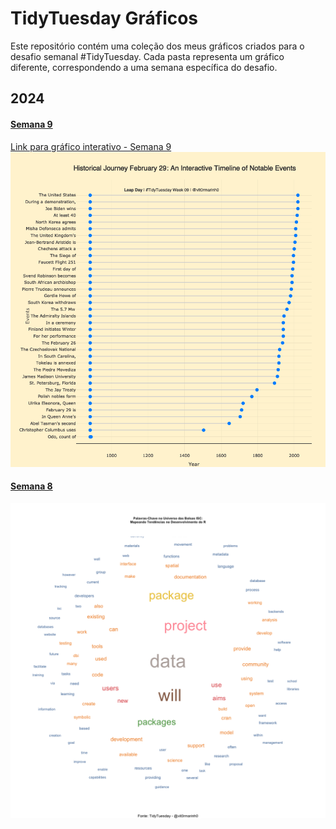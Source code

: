 # TidyTuesday Gráficos

Este repositório contém uma coleção dos meus gráficos criados para o desafio semanal #TidyTuesday. Cada pasta representa um gráfico diferente, correspondendo a uma semana específica do desafio.

## 2024

#### [Semana 9](semana_9/)
[Link para gráfico interativo - Semana 9](https://vitor-marinho-fjp.github.io/tidy_tuesday/)
![Semana_9 - Gráfico](semana_9/tidytuesday_week_09.png)


#### [Semana 8](week_8/)
![Semana_8 - Gráfico](week8/text_mining.png)

<!-- Repita o formato acima para outras semanas e outros gráficos -->

